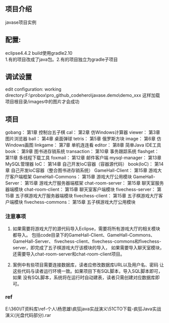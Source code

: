 ## 项目介绍
javase项目实例

## 配置:
eclipse4.4.2 build使用gradle2.10  
1.有的项目改成了java包。2.有的项目独立为gradle子项目

## 调试设置
edit configuration:
working directory:F:\probox\pro_github_codehero\javase.demo\demo_xxx  这样加载项目根目录/images中的图片才会成功  

## 项目
gobang：		第1章 控制台五子棋
cal：		第2章 仿Windows计算器
viewer：		第3章 图片浏览器
ball：		第4章 桌面弹球
tetris：		第5章 俄罗斯方块
image：		第6章 仿Windows画图
linkgame：		第7章 单机连连看
editor：		第8章 简单Java IDE工具
book：		第9章 图书进存销系统
transaction：	第10章 事务跟踪系统
flashget：		第11章 多线程下载工具
foxmail：		第12章 邮件客户端
mysql-manager：	第13章 MySQL管理器
IoC：		第14章 自己开发IoC容器（容器源代码）
book(IoC)：		第14章 自己开发IoC容器（整合图书进存销系统）
GameHall-Client：	第15章 游戏大厅客户端框架
GameHall-Commons：	第15章 游戏大厅公用模块
GameHall-Server：	第15章 游戏大厅服务器端框架
chat-room-server：	第15章 聊天室服务器端模块
chat-room-client：	第15章 聊天室客户端模块
fivechess-server：	第15章 五子棋游戏大厅服务器端模块
fivechess-client：	第15章 五子棋游戏大厅客户端模块
fivechess-commons：	第15章 五子棋游戏大厅公用模块

### 注意事项
1) 如果需要将游戏大厅的源代码导入Eclipse，需要将所有游戏大厅的相关模块都导入。
   包括code目录下的GameHall-Client、GameHall-Commons、GameHall-Server、
   fivechess-client、fivechess-commons和fivechess-server，即完成了五子棋游戏大厅该模块的导入，
   如果需要导入聊天室模块，还需要导入chat-room-server和chat-room-client项目。

2) 案例中有些项目需要连接数据库，读者应修改数据库URL以及用户名、密码
   让这些代码与读者运行环境一致。如果项目下有SQL脚本，导入SQL脚本即可，如果
   没有SQL脚本，系统将在运行时自动建表，读者只需创建对应数据库即可。

### ref
E:\360\IT资料库\ref-个人\杨恩雄\疯狂java实战演义\51CTO下载-疯狂Java实战演义(光盘代码部分).rar
